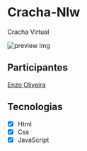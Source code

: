 # Cracha-Nlw
Cracha Virtual


![preview img](/imgages/cracha.png)


## Participantes


[Enzo Oliveira](https://www.linkedin.com/in/enzo-oliveira-a18344229/)


## Tecnologias
- [x] Html
- [x] Css
- [x] JavaScript
